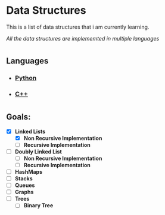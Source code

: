 # Data Structures
This is a list of data structures that i am currently learning.

*All the data structures are implememted in multiple languages*

#

## Languages

* ### **[Python](/Python/)**
* ### **[C++](/CPP)**

#

## Goals: 
- [X] **Linked Lists**
  - [X] **Non Recursive Implementation**
  - [ ] **Recursive Implementation**
- [ ] **Doubly Linked List**
  - [ ] **Non Recursive Implementation**
  - [ ] **Recursive Implementation**
- [ ] **HashMaps**
- [ ] **Stacks**
- [ ] **Queues**
- [ ] **Graphs**
- [ ] **Trees**
  - [ ] **Binary Tree**